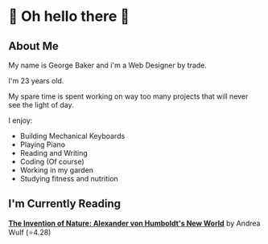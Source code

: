 # :eyes: Oh hello there :eyes:

## About Me

My name is George Baker and i'm a Web Designer by trade.

I'm 23 years old.

My spare time is spent working on way too many projects that will never see the light of day.

I enjoy:

- Building Mechanical Keyboards
- Playing Piano
- Reading and Writing
- Coding (Of course)
- Working in my garden
- Studying fitness and nutrition

## I'm Currently Reading

<!-- GOODREADS-LIST:START -->
[**The Invention of Nature: Alexander von Humboldt's New World**](https://www.goodreads.com/book/show/23995249-the-invention-of-nature?ref=nav_sb_ss_1_23) by Andrea Wulf (⭐️4.28)
<!-- GOODREADS-LIST:END -->
